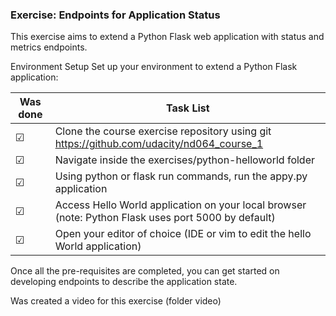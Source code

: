 ### Exercise: Endpoints for Application Status
This exercise aims to extend a Python Flask web application with status and metrics endpoints.


Environment Setup
Set up your environment to extend a Python Flask application:


Was done | Task List
--- | ---
&#9745; | Clone the course exercise repository using git https://github.com/udacity/nd064_course_1
&#9745; | Navigate inside the exercises/python-helloworld folder
&#9745; | Using python or flask run commands, run the appy.py application
&#9745; | Access Hello World application on your local browser (note: Python Flask uses port 5000 by default)
&#9745; | Open your editor of choice (IDE or vim to edit the hello World application)


Once all the pre-requisites are completed, you can get started on developing endpoints to describe the application state.

Was created a video for this exercise (folder video)
